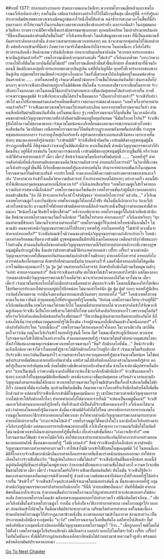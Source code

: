 ##บทที่ 1377: ทำลายอย่างง่ายดาย
ท่ามกลางหมอกควันสีเทา พวกเทพโบราณเมี่ยหลิวและเทพโบราณอวี่เหิงเดินทางช้าๆ ภายในนั้น เสมือนว่าเดินทางอย่างไรก็ไปไม่ถึงจุดสิ้นสุด
เมื่ออยู่ที่นี่ การรับรู้และประสาทสัมผัสเทพของพวกเขาเหมือนถูกข่มเอาไว้หนึ่งในยี่สิบส่วน
หนำซ้ำการสะกดเวลาในพื้นที่นี้ยังรุนแรงมาก ทำให้ความเร็วในการเดินทางของพวกเขาเชื่องช้าลงอย่างยิ่ง
นอกจากนี้แล้ว ในกลุ่มหมอกควันสีเทา บางคราวจะมีปีศาจที่แข็งแกร่งผิดธรรมดาพุ่งออกมา
ทุกคนตึงเครียด ไม่กล้าประมาทเลินเล่อ
“ที่นี่คงเป็นแดนต้องห้ามที่เกิดขึ้นใหม่!”
อวี่เหิงเอ่ยเสียงต่ำ
ในคลังข้อมูลของพวกเขา ที่นี่เป็นแค่สถานที่อันตรายระดับกลางเท่านั้น
ด้วยความสามารถของพวกเขาหลายๆ คน น่าจะสามารถพุ่งผ่านไปได้เลยด้วยซ้ำ
แต่หลังจากเข้ามาที่นี่แล้ว ถึงพบว่าความจริงไม่เหมือนกับในรายงาน
ในตอนนี้เอง อวี่เหิงได้รับข่าวสารฉบับหนึ่ง สีหน้าฉายแววยินดีเล็กน้อย ก่อนจะกลับมาเย็นชาดังเดิม
“พวกเขาเจอร่องรอยของพวกซินอู๋เหินแล้วหรือ?”
เทพโบราณเมี่ยหลิวถามอย่างสงสัย
“ใช่แล้ว!”
อวี่เหิงผงกศีรษะ
“เกรงว่าพวกเราคงไปถึงที่นั่นในเวลาอันสั้นไม่ได้แน่!”
เทพโบราณเมี่ยหลิวตื่นตัวขึ้นเล็กน้อย
ตั้งแต่เข้ามาที่นี่จนถึงตอนนี้ มีแต่อีกสองกลุ่มที่เจอร่องรอยของพวกซินอู๋เหิน
แต่ที่บังเอิญก็คือ ทุกครั้งที่เจอร่องรอยของพวกซินอู๋เหิน กลุ่มเทพโบราณเมี่ยหลิวจะอยู่ห่างไกลมาก
ในครั้งนี้พวกเขาก็บังเอิญติดอยู่ในแดนต้องห้ามอันตรายด้วย
……
ภายในหอหยั่งรู้ เจ้าแมวขโมยตัวน้อยกระโจนขึ้นไปบนแท่นหินสีดำ ฝนกรงเล็บไปมาเบาๆ
พวกจ้าวเฟิงต่างปิดด่านอยู่ภายในมิติพิเศษ
ทันใดนั้น ระลอกแสงสีขาวกระเพื่อมในอากาศ จ้าวเฟิงกระโจนออกมา
เขาในตอนนี้ใช้ดอกบัวเก้ามรกตทะลวงขั้นแปดสุดยอดไปแล้วอย่างราบรื่น
บางทีอาจเพราะชุดคลุมมิติ จ้าวเฟิงจึงทะลวงขั้นได้สำเร็จเป็นคนแรก
“เป็นอย่างไรบ้างแล้ว?”
จ้าวเฟิงรีบก้าวเข้าไป มองไปที่ภาพบนม่านแสงเก้าเหลี่ยมเพื่อสำรวจสถานการณ์ของด้านนอก
“ถอดใจเรื่องทำลายค่ายกลแล้วหรือ?”
จ้าวเฟิงมองพวกเทพโบราณอวี้ห่ายอย่างละเอียด
นอกจากเทพโบราณหานอวี้แล้ว สามคนที่เหลือปิดด่านฝึกตนกันทั้งสิ้น
แต่ในขณะนี้เอง จู่ๆ เทพโบราณหานอวี้ก็ลุกยืนขึ้น
ในเวลาเดียวกัน คนของตำหนักวิญญาณบรรพกาลที่กำลังปิดด่านฝึกตนอยู่ก็หยุดกันหมด
“นี่มันเรื่องอะไรกัน?”
จ้าวเฟิงรู้สึกได้ถึงความไม่ชอบมาพากล
เจ้าแมวขโมยน้อยเองก็เหลือบมองสถานการณ์ภายนอกด้วยใบหน้าสงสัยเช่นกัน
วินาทีถัดมา เหนือเทพโบราณหานอวี้ก็พลันปรากฏระลอกพลังเทพที่แก่กล้าขึ้น
ร่างบุรุษหนุ่มหล่อเหลาองอาจ ร่างกายสูงใหญ่เกือบร้อยจั้ง อยู่ท่ามกลางชั้นระลอกแสงสีเงินทอง
เขาระบายยิ้มน้อยๆ ขณะมองหอหยั่งรู้ด้านหน้า
“เงาข้ามมิติ!”
จ้าวเฟิงสีหน้าอึมครึม
เงาข้ามมิติของบุรุษหนุ่มผู้นั้นปรากฏกายขึ้นที่นี่ ก็พิสูจน์แล้วว่าเขาอยู่ในมิติแห่งนี้ด้วย
หากเป็นเช่นนี้ ตำหนักวิญญาณบรรพกาลำก็ยังมีคนอื่นๆ อยู่ที่นี่ด้วยเช่นกัน
ในสถานการณ์แบบนี้ เงาข้ามมิติของบุรุษหนุ่มผู้นี้ปรากฏขึ้นที่นี่ หรือว่าเขาจะมีวิธีทำลายค่ายกลแล้ว?
เมี้ยว เมี้ยว!
สีหน้าเจ้าแมวขโมยก็เคร่งขรึมผิดปกติ
……
“หอหยั่งรู้? ค่ายกลลับลำดับที่หนึ่งร้อยสามสิบสองของเคล็ดวิชาความลับสวรรค์ ค่ายกลกักไอสวรรค์!”
ในวินาทีที่เงาของอวี่เหิงปรากฏตัวขึ้นที่นี่ ก็เรียกชื่อของหอหยั่งรู้และค่ายกลทันใด
ปรมาจารย์ค่ายกลขั้นเก้าในกลุ่มเทพโบราณหานอวี้ก้มศีรษะลงทันที
จากประโยคนี้ จะมองออกได้ถึงความต่างอย่างมหาศาลของเขาและอวี่เหิง
“ถ้าหากพวกเจ้าเข้าใจเคล็ดวิชาความลับสวรรค์ ก็จะทำลายค่ายกลได้สบายๆ อย่างรวดเร็ว ตอนนี้ข้าทำได้เพียงบอกจุดอ่อนของค่ายกลนี้กับพวกเจ้า!”
อวี่เหิงเอ่ยเสียงเรียบ
“เทพโบราณมู่อวี้เข้าใจค่ายกลความลับสวรรค์พวกนี้เล็กน้อย!”
เทพโบราณหานอวี้พลันเอ่ย
เทพโบราณขั้นเก้าผู้นั้นก้าวออกมาอย่างค่อนข้างขัดเขิน
“อ้อ ก็ดี ข้าจะบอกเจ้าเรื่องหัวใจสำคัญของ ‘ค่ายกลกักไอสวรรค์’ แล้วกัน…”
อวี่เหิงมองเทพโบราณมู่อวี้ และเริ่มอธิบาย
เทพโบราณมู่อวี้ตั้งอกตั้งใจฟัง ทันใดนั้นก็เบิกตากว้าง จ้องอวี่เหิงด้วยใบหน้าตะลึง ความเข้าใจที่ฝ่ายตรงข้ามมีต่อค่ายกลนี้ลึกล้ำจนประหนึ่งเป็นผู้วางค่ายกลแห่งนี้ด้วยตนเอง
“ข้าน้อยโง่งม ฟังเข้าใจเพียงสี่ส่วน!”
หลังจากอธิบายจบ เทพโบราณมู่อวี้ก็เอ่ยด้วยสีหน้าสำนึกผิด
สีหน้าพวกเทพโบราณหานอวี้ตกใจเล็กน้อย
“ไม่เป็นไรทำลาย ค่ายกลเถอะ!”
อวี่เหิงเอ่ยเรียบๆ
“ทุกคนทำตามที่ข้าบอก ไม่นานก็จะทำลายค่ายกลได้!”
เทพโบราณมู่อวี้รีบเอ่ยด้วยใบหน้ามั่นอกมั่นใจ
ไม่นานนัก คนของตำหนักวิญญาณบรรพกาลก็ไปที่รอบๆ หอหยั่งรู้
ภายในหอหยั่งรู้
“ไม่เข้าที พวกนั้นจะทำลายค่ายกลหรือ?”
จ้าวเฟิงย่อมเข้าใจดีว่าคนของตำหนักวิญญาณบรรพกาลกำลังจะทำอะไร
ใบหน้าเขาเคร่งเครียดขณะที่มองเงาข้ามมิติ บุรุษหนุ่มคนนั้นมีท่าทีนิ่งเฉยโดยตลอด เหมือนกำลังกำชัยชนะเอาไว้อย่างนั้น
ส่วนคนอื่นที่เหลือของตำหนักวิญญาณบรรพกาลก็เริ่มทำลายค่ายกลหลังจากที่เงาของบุรุษหนุ่มผู้นั้นปรากฏตัวขึ้น
ซึ่งแปลว่าฝ่ายตรงข้ามมีวิธีทำลายค่ายกลแล้ว
เปรี๊ยะ เปรี๊ยะ!
พวกตำหนักวิญญาณบรรพกาลทั้งสี่คนแยกกันสำแดงพลังแก่กล้าเข้าโจมตีรอบๆ ค่ายกลกักไอสวรรค์
ค่ายกลกักไอสวรรค์ส่งเสียงโครมคราม อักษรยึกยือด้านบนนั้นบินว่อนอย่างเร็วรี่
แต่ครั้งนี้ค่ายกลกลับไม่ได้ดูดซึมการโจมตีของทุกคนเอาไว้
วู้ม วู้ม วู้ม!
บนค่ายกลกักไอสวรรค์ อักษรยึกยือนับไม่ถ้วนเริ่มหมุนวนช้าๆ
“แย่ล่ะ ค่ายกลจะแตกแล้ว!”
สีหน้าจ้าวเฟิงเคร่งขรึม
ต่อให้เขาไม่เข้าใจค่ายกลเท่าไหร่นัก แต่ก็มองออกว่าคนของตำหนักวิญญาณบรรพกาลเข้าใจเคล็ดวิชา น่าจะทำลายค่ายกลลงได้ในเวลาไม่นาน
เมี้ยว เมี้ยว!
เจ้าแมวขโมยน้อยโบกไม้โบกมืออย่างเหนื่อยหน่าย
มันบอกจ้าวเฟิง ในตอนนี้มันเองก็ทำได้เพียงใช้ทรัพยากรประคองให้ค่ายกลอยู่ต่อไปอีกหน่อย
ไม่นานเท่าไหร่นัก
ตู้ม ตู้ม ตู้ม!
รอบๆ หอหยั่งรู้มีเสียงระเบิดดังโครมคราม
จากนั้นจึงมองเห็นค่ายกลแสงสีเงินค่อยๆ สลายหายไป
“ไป!”
ใบหน้าเทพโบราณหานอวี้ฉายแววยินดี นำทุกคนพุ่งไปที่ประตูหอหยั่งรู้โดยพลัน
“ช้าก่อน เทพโบราณอวี้ห่าย เจ้าอยู่ที่นี่!”
อวี่เหิงพลันเอ่ยขึ้น
เทพโบราณอวี้ห่ายชะงักไป ในตอนนี้ทำลายค่ายกลได้ พวกเขากำลังเข้าไปจับพวกซินอู๋เหินและจ้าวเฟิง นี่เป็นโอกาสที่เขาจะได้ทำดีไถ่โทษ
แต่อวี่เหิงกลับเรียกเขาเอาไว้ เพราะเหตุใดกัน? หรือว่าอวี่เหิงยังคงคิดเล็กคิดน้อยกับเรื่องที่ผ่านมา?
“ที่พวกซินอู๋เหินสามารถเปิดค่ายกลป้องกันได้ นี่ก็แสดงให้เห็นว่าพวกมันควบคุมหอหยั่งรู้ได้เบื้องต้น เจ้าอยู่ด้านนอกก็เพื่อกันคนข้างในหนีออกมา!”
อวี่เหิงสำทับอีกประโยค
“แบบนี้นี่เอง!”
เทพโบราณอวี้ห่ายถอนหายใจโล่งอก
ในเวลาเดียวกัน เขาก็ตื่นตกใจกว่าเดิม เหตุใดอวี่เหิงจึงเข้าใจหอหยั่งรู้เช่นนี้
โครม บึ้ม!
ในขณะนั้นประตูก็เปิดออก พวกเทพโบราณหานอวี้เข้าไปด้านในอย่างราบรื่น
ส่วนบนยอดหอหยั่งรู้
เจ้าแมวขโมยตัวน้อยควบคุมแท่นโลหะทั้งเก้าให้แสดงภาพเหตุการณ์ของพวกเทพโบราณหานอวี้
“หืม? กับดักกลไกที่นั่น…”
สีหน้าจ้าวเฟิงตะลึงเล็กน้อย
เขาจำได้ว่าในหอหยั่งรู้น่าจะไม่มีกับดักกลไกอะไรอยู่อีก
เมี้ยว!
เจ้าแมวขโมยรีบอธิบายกับจ้าวเฟิง บอกว่ามันเป็นคนทำไว้
ความสามารถในการควบคุมหอหยั่งรู้ของเจ้าแมวขโมยน้อย ไม่ใช่แค่พลังประสาทสัมผัสและค่ายกลป้องกันเท่านั้น แต่ยังรวมไปถึงกับดักกลไกบางส่วนในหอหยั่งรู้ด้วย
หอหยั่งรู้เป็นอาคารสำคัญขนาดนี้ ย่อมไม่มีทางมีเพียงค่ายกลป้องกันเท่านั้น ด้านในจะต้องมีอุปสรรคอื่นอีกมาก
“หากเป็นเช่นนี้ กว่าพวกมันจะมาถึงที่นี่น่าจะต้องใช้เวลาอีกสักพักทีเดียว!”
จ้าวเฟิงถอนหายใจน้อยๆ และเข้าไปในชุดคลุมมิติเพื่อเพิ่มพลัง
เขาเพิ่งจะทะลวงขั้นแปดสุดยอด เสวียนอ้าวเวลาและพลังวิญญาณยังสามารถเพิ่มได้อีกมาก
พวกเทพโบราณหานอวี้บุกโจมตีเข้ามาเป็นเรื่องที่จะต้องเกิดขึ้นไม่ช้าก็เร็ว
ก่อนหน้าที่มันจะเกิดขึ้น ทุกส่วนที่พลังเพิ่มขึ้น ก็หมายความว่าโอกาสที่จะรับมืออีกฝ่ายได้ก็เพิ่มขึ้นอีกส่วนด้วย
แต่ตอนที่จ้าวเฟิงเพิ่งจะเข้ามิติในชุดคลุมนั่นเอง
จู่ๆ เขาก็พบว่าพวกตำหนักวิญญาณบรรพกาลไม่ปะทะใส่กับดักกลไกใดๆ ทำลายค่ายกลไปได้มากและราบรื่นดี
“จะต้องเป็นคนผู้นั้นแน่!”
จ้าวเฟิงมองอวี่เหิงด้านนอกหอหยั่งรู้อีกครั้ง
อันที่จริงแล้วก็เป็นดั่งที่จ้าวเฟิงคาดเดาเอาไว้
อวี่เหิงเดาได้นานแล้วว่าค่ายกลในหอหยั่งรู้มีมากมาย ดังนั้นเงาข้ามมิติจึงยังไม่ไปไหน
เขาอาศัยการบรรยายจากเทพโบราณมู่อวี้คอยบอกวิธีการทำลายค่ายกลให้พวกเขา ทำให้พวกตำหนักวิญญาณบรรพกาลสามารถทำลายค่ายกลได้อย่างราบรื่น
“เก่งกาจเกินไปแล้ว!”
เทพโบราณมู่อวี้ตื่นตะลึงในใจ และนับถืออวี่เหิงอย่างมาก
อวี่เหิงรอบรู้ยิ่งนัก แค่ตนเองบรรยายลักษณะค่ายกลที่นี่ อวี่เหิงก็สามารถวางวางแผนรับมือได้ในทันที
ไม่นานนักพวกเขาก็เดินทางผ่านหอหยั่งรู้ชั้นที่หนึ่ง เยื้องย่างเข้าชั้นที่สอง
“เก่งกาจเสียจริง!”
เทพโบราณหานอวี้พึมพำ
ถ้าหากไม่มีอวี่เหิง ต่อให้พวกเขาทำลายค่ายกลป้องกันก็ยังยากจะทำลายส่วนยอดของหอคอยหลังนี้
ชั้นบนของหอหยั่งรู้
“ไม่มีเวลาแล้ว!”
สีหน้าจ้าวเฟิงหนักอึ้งเล็กน้อย
พวกตำหนักวิญญาณบรรพกาลทำลายค่ายกลรวดเร็ว ทำให้เขาไม่มีเวลาเข้าไปฝึกตนในชุดคลุมมิติ
วิ้ง!
ในตอนนี้เอง มิติที่ไกลจากจ้าวเฟิงมากนักมีกลิ่นอายสายเลือดบรรพกาลที่แข็งแกร่งหนักแน่นลอยออกมา ทำให้สายเลือดในร่างจ้าวเฟิงสั่นระริก
“ซินอู๋เหินใกล้ทะลวงขั้นได้แล้ว!”
จ้าวเฟิงนึกยินดีขึ้นมาเล็กน้อย
ตอนนี้ซินอู๋เหินคือผู้ที่แข็งแกร่งที่สุดในหมู่พวกเขา ถ้าหากพลังฝึกตนทะลวงผ่านขั้นได้แล้วละก็ ความหวังจะเพิ่มขึ้นตามไปด้วย
เมี้ยว เมี้ยว!
เจ้าแมวขโมยรีบให้จ้าวเฟิงมาที่แผ่นหินสีดำ
ทันใดนั้น จ้าวเฟิงก็รู้สึกว่าตนเองสามารถมองเห็นเหตุการณ์ทั่วหอหยั่งรู้ ส่วนห้วงความคิดของเขาก็เดินทางไปทั่วหอหยั่งรู้ได้อย่างราบรื่น
“ข้าเข้าใจ!”
จ้าวเฟิงเข้าใจจุดประสงค์ที่เจ้าแมวขโมยน้อยทำเช่นนี้
ณ ชั้นสองของหอหยั่งรู้
กลุ่มตำหนักวิญญาณบรรพกาลกำลังทำลายกับดักกลไก
“ที่นี่มี ‘ค่ายกลพิษกลืนนภา’ ทันทีที่สัมผัส ค่ายกลพิษกลืนนภาก็จะทำงาน ถ้าหากคนขั้นต่ำกว่าเทพโบราณลงไปถูกค่ายกลทำร้ายจะต้องตายอย่างไม่ต้องสงสัย ถ้าหากเทพโบราณโดนเข้า พลังเทพจะหลุดลอยออกไปอย่างรวดเร็ว สตินึกคิดก็พร่าเลือน…”
เสียงอวี่เหิงดังขึ้นในหัวเทพโบราณมู่อวี้
จากนั้น อวี่เหิงก็แจงวิธีการทำลายค่ายกล
เทพโบราณมู่อวี้ก้าวออกมา ก่อนเดินเข้าไปด้านใน ยื่นมือมาสัมผัสกำแพงบางส่วน เตรียมเริ่มทำลายค่ายกล
แต่ในขณะนี้เอง ด้านหลังเทพโบราณมู่อวี้ก็ปรากฏดวงตาข้างหนึ่งขึ้น
ดวงตาหลอมรวมเข้าในอากาศ ส่องแสงสว่าง เป็นประกายเพลิงอัสนีเทวะกลุ่มหนึ่ง
“ระวัง!”
เทพโบราณหานอวี้เอ่ยขึ้นทันใด
แต่ก็สายไปเสียแล้ว
บึ้ม!
เพลิงอัสนีเทวะกลุ่มหนึ่งระเบิดออกที่ชั้นวิญญาณของเทพโบราณมู่อวี้
“อ๊าก…”
เมื่อถูกลอบโจมตีโดยไม่ได้ตั้งตัว เทพโบราณมู่อวี้กรีดร้องเสียงดัง สติเลือนราง เผลอก้าวออกไปโดยไม่ระวังตัว
เปรี๊ยะ เปรี๊ยะ!
ในทันใดนั้นเอง ทั้งมิติก็ปรากฏลำแสงสีแดงเล็กละเอียดนับไม่ถ้วนตรงมาด้วยความเร็วสูงยิ่ง พร้อมแผ่พลังพลังเหมันต์ประหลาดออกมา
.................................


[Go To Next Chapter]( ./234.md)